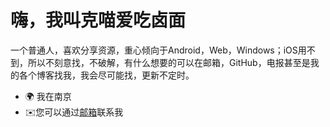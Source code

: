 
嗨，我叫克喵爱吃卤面  
===================================================   
一个普通人，喜欢分享资源，重心倾向于Android，Web，Windows；iOS用不到，所以不刻意找，不破解，有什么想要的可以在邮箱，GitHub，电报甚至是我的各个博客找我，我会尽可能找，更新不定时。 
* 🌍 我在南京 
* ✉️您可以通过[邮箱](mailto:me@mail.kemeow.top)联系我
